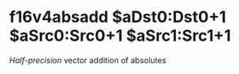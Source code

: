 # f16v4absadd $aDst0:Dst0+1 $aSrc0:Src0+1 $aSrc1:Src1+1

*Half-precision* vector addition of absolutes
